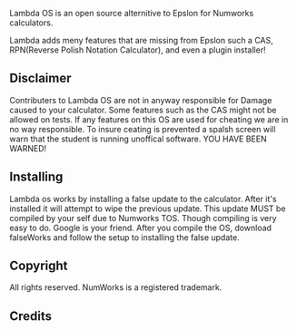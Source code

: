 Lambda OS is an open source alternitive to Epslon for Numworks calculators.

Lambda adds meny features that are missing from Epslon such a CAS, RPN(Reverse Polish Notation Calculator), and even a plugin installer!

## Disclaimer

Contributers to Lambda OS are not in anyway responsible for Damage caused to your calculator. Some features such as the CAS might not be allowed on tests. If any features on this OS are used for cheating we are in no way responsible. To insure ceating is prevented a spalsh screen will warn that the student is running unoffical software. YOU HAVE BEEN WARNED!

## Installing
Lambda os works by installing a false update to the calculator. After it's installed it will attempt to wipe the previous update. This update MUST be compiled by your self due to Numworks TOS. Though compiling is very easy to do. Google is your friend. After you compile the OS, download falseWorks and follow the setup to installing the false update. 

## Copyright

All rights reserved. NumWorks is a registered trademark.

## Credits